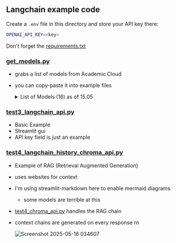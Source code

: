 ## Langchain example code

Create a `.env` file in this directory and store your API key there:
```bash
OPENAI_API_KEY=<key>
```

Don't forget the [requirements.txt](requirements.txt)

### [get_models.py](get_models.py)
- grabs a list of models from Academic Cloud
- you can copy-paste it into example files
    <details>
    <summary>List of Models (16) as of 15.05</summary>


    ```
    codestral-22b
    deepseek-r1
    deepseek-r1-distill-llama-70b
    gemma-3-27b-it
    internvl2.5-8b
    llama-3.1-sauerkrautlm-70b-instruct
    llama-3.3-70b-instruct
    llama-4-scout-17b-16e-instruct
    meta-llama-3.1-8b-instruct
    meta-llama-3.1-8b-rag
    mistral-large-instruct
    qwen2.5-coder-32b-instruct
    qwen2.5-vl-72b-instruct
    qwen3-235b-a22b
    qwen3-32b
    qwq-32b
    ```
    </details>

### [test3_langchain_api.py](test3_langchain_api.py)
- Basic Example
- Streamlit gui
- API key field is just an example


### [test4_langchain_history_chroma_api.py](test4_langchain_history_chroma_api.py)
- Example of RAG (Retrieval Augmented Generation)
- uses websites for context
- I'm using streamlit-markdown here to enable mermaid diagrams
    - some models are terrible at this
- [test4_chroma_api.py](test4_chroma_api.py) handles the RAG chain
- context chains are generated on every response rn

    ![Screenshot 2025-05-16 034607](https://github.com/user-attachments/assets/ccfad48d-e7df-46d7-9f07-e62375c4fccf)
